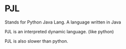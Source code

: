 # PJL
Stands for Python Java Lang. A language written in Java

PJL is an interpreted dynamic language. (like python)

PJL is also slower than python.
